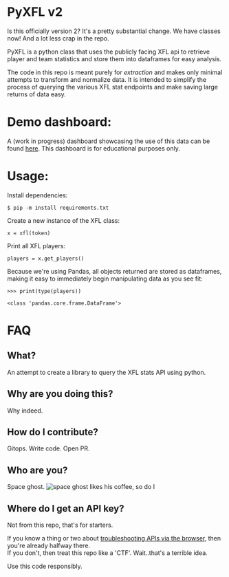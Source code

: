 # PyXFL v2

Is this officially version 2? It's a pretty substantial change. We have classes now! And a lot less crap in the repo. 

PyXFL is a python class that uses the publicly facing XFL api to retrieve player and team statistics and store them into dataframes for easy analysis. 

The code in this repo is meant purely for *extraction* and makes only minimal attempts to transform and normalize data. It is intended to simplify the process of querying the various XFL stat endpoints and make saving large returns of data easy. 

# Demo dashboard:
A (work in progress) dashboard showcasing the use of this data can be found [here](https://app.hex.tech/7c7ec0d1-7123-40af-aa5f-db65e17670f2/app/f4bca27b-b99d-497f-aa93-3d63ea568562/latest). This dashboard is for educational purposes only. 

# Usage:

Install dependencies:

```
$ pip -m install requirements.txt
```

Create a new instance of the XFL class:

```
x = xfl(token)
```

Print all XFL players:

```
players = x.get_players()
```

Because we're using Pandas, all objects returned are stored as dataframes, making it easy to immediately begin manipulating data as you see fit:

```
>>> print(type(players))

<class 'pandas.core.frame.DataFrame'>
```

# FAQ

## What?

An attempt to create a library to query the XFL stats API using python. 

## Why are you doing this?

Why indeed.

## How do I contribute?

Gitops. Write code. Open PR. 

## Who are you?

Space ghost.
![space ghost likes his coffee, so do I](https://pbs.twimg.com/media/Dj7aIfxXcAIKnHs.jpg:large)

## Where do I get an API key?

Not from this repo, that's for starters.

If you know a thing or two about [troubleshooting APIs via the browser](https://firefox-source-docs.mozilla.org/devtools-user/network_monitor/request_details/index.html), then you're already halfway there.    
If you don't, then treat this repo like a 'CTF'. Wait..that's a terrible idea.

Use this code responsibly.
